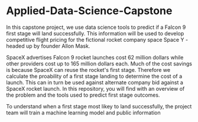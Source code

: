 # Applied-Data-Science-Capstone
In this capstone project, we use data science tools to predict if a Falcon 9 first stage will land successfully. This information will be used to develop competitive flight pricing for the fictional rocket company space Space Y - headed up by founder Allon Mask.

SpaceX advertises Falcon 9 rocket launches cost 62 million dollars while other providers cost up to 165 million dollars each. Much of the cost savings is because SpaceX can reuse the rocket's first stage. Therefore we calculate the proability of a first stage landing to determine the cost of a launch. This can in turn be used against alternate company bid against a SpaceX rocket launch. In this repository, you will find with an overview of the problem and the tools used to predict first stage outcomes.

To understand when a first stage most likey to land successfully, the project team will train a machine learning model and public information 

